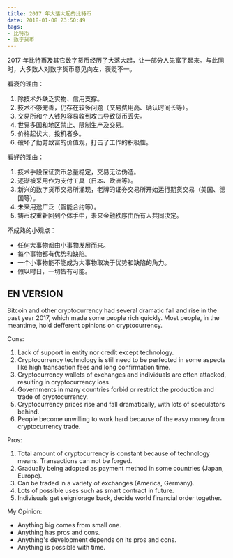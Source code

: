 ```yaml
---
title: 2017 年大落大起的比特币
date: 2018-01-08 23:50:49
tags:
- 比特币
- 数字货币
---
```


2017 年比特币及其它数字货币经历了大落大起，让一部分人先富了起来。与此同时，大多数人对数字货币意见向左，褒贬不一。

看衰的理由：
1. 除技术外缺乏实物、信用支撑。
2. 技术不够完善，仍存在较多问题（交易费用高、确认时间长等）。
3. 交易所和个人钱包容易收到攻击导致货币丢失。
4. 世界多国和地区禁止、限制生产及交易。
5. 价格起伏大，投机者多。
6. 破坏了勤劳致富的价值观，打击了工作的积极性。

看好的理由：
1. 技术手段保证货币总量稳定，交易无法伪造。
2. 逐渐被采用作为支付工具（日本、欧洲等）。
3. 新兴的数字货币交易所涌现，老牌的证券交易所开始运行期货交易（美国、德国等）。
4. 未来用途广泛（智能合约等）。
5. 铸币权重新回到个体手中，未来金融秩序由所有人共同决定。

不成熟的小观点：
- 任何大事物都由小事物发展而来。
- 每个事物都有优势和缺陷。
- 一个小事物能不能成为大事物取决于优势和缺陷的角力。
- 假以时日，一切皆有可能。

## EN VERSION

Bitcoin and other cryptocurrency had several dramatic fall and rise in the past year 2017, which made some people rich quickly. Most people, in the meantime, hold defferent opinions on cryptocurrency.

Cons:
1. Lack of support in entity nor credit except technology.
2. Cryptocurrency technology is still need to be perfected in some aspects like high transaction fees and long confirmation time.
3. Cryptocurrency wallets of exchanges and individuals are often attacked, resulting in cryptocurrency loss.
4. Governments in many countries forbid or restrict the production and trade of cryptocurrency.
5. Cryptocurrency prices rise and fall dramatically, with lots of speculators behind.
6. People become unwilling to work hard because of the easy money from cryptocurrency trade.

Pros:
1. Total amount of cryptocurrency is constant because of technology means. Transactions can not be forged.
2. Gradually being adopted as payment method in some countries (Japan, Europe).
3. Can be traded in a variety of exchanges (America, Germany).
4. Lots of possible uses such as smart contract in future.
5. Indivisuals get seigniorage back, decide world financial order together.

My Opinion:
- Anything big comes from small one.
- Anything has pros and cons.
- Anything's development depends on its pros and cons.
- Anything is possible with time.

